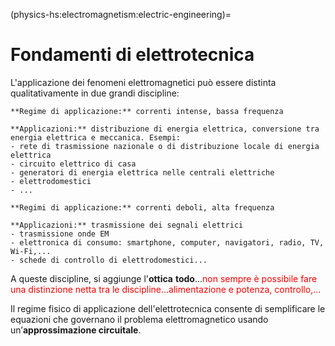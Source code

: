 (physics-hs:electromagnetism:electric-engineering)=
# Fondamenti di elettrotecnica


L'applicazione dei fenomeni elettromagnetici può essere distinta qualitativamente in due grandi discipline:

```{dropdown} **Elettrotecnica**
**Regime di applicazione:** correnti intense, bassa frequenza

**Applicazioni:** distribuzione di energia elettrica, conversione tra energia elettrica e meccanica. Esempi:
- rete di trasmissione nazionale o di distribuzione locale di energia elettrica
- circuito elettrico di casa
- generatori di energia elettrica nelle centrali elettriche
- elettrodomestici
- ...
```
```{dropdown} **Elettronica**
**Regimi di applicazione:** correnti deboli, alta frequenza

**Applicazioni:** trasmissione dei segnali elettrici
- trasmissione onde EM
- elettronica di consumo: smartphone, computer, navigatori, radio, TV, Wi-Fi,...
- schede di controllo di elettrodomestici...

```

A queste discipline, si aggiunge l'**ottica** **todo**...<span style="color:red">non sempre è possibile fare una distinzione netta tra le discipline...alimentazione e potenza, controllo,...</span>

Il regime fisico di applicazione dell'elettrotecnica consente di semplificare le equazioni che governano il problema elettromagnetico usando un$\text{'}$**approssimazione circuitale**. 

